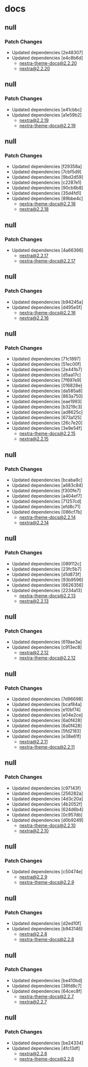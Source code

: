 # docs

## null

### Patch Changes

- Updated dependencies [2e48307]
- Updated dependencies [e4c8b6d]
  - nextra-theme-docs@2.2.20
  - nextra@2.2.20

## null

### Patch Changes

- Updated dependencies [e41cbbc]
- Updated dependencies [a1e59b2]
  - nextra@2.2.19
  - nextra-theme-docs@2.2.19

## null

### Patch Changes

- Updated dependencies [f29358a]
- Updated dependencies [7cbf5d9]
- Updated dependencies [9bd2d59]
- Updated dependencies [c2287e1]
- Updated dependencies [90cb6b8]
- Updated dependencies [35d4fd1]
- Updated dependencies [89bbe4c]
  - nextra-theme-docs@2.2.18
  - nextra@2.2.18

## null

### Patch Changes

- Updated dependencies [4a66366]
  - nextra@2.2.17
  - nextra-theme-docs@2.2.17

## null

### Patch Changes

- Updated dependencies [b94245a]
- Updated dependencies [d495e5f]
  - nextra-theme-docs@2.2.16
  - nextra@2.2.16

## null

### Patch Changes

- Updated dependencies [71c1897]
- Updated dependencies [51ec00f]
- Updated dependencies [2e441b7]
- Updated dependencies [d5aa17c]
- Updated dependencies [7f697e9]
- Updated dependencies [016828e]
- Updated dependencies [da585a8]
- Updated dependencies [863a750]
- Updated dependencies [eae1993]
- Updated dependencies [b3219c3]
- Updated dependencies [ad8625c]
- Updated dependencies [673a125]
- Updated dependencies [26c7e20]
- Updated dependencies [3e9e54f]
  - nextra-theme-docs@2.2.15
  - nextra@2.2.15

## null

### Patch Changes

- Updated dependencies [bcaba9c]
- Updated dependencies [a683c84]
- Updated dependencies [f300fe7]
- Updated dependencies [a404ef7]
- Updated dependencies [71257cd]
- Updated dependencies [efd8c71]
- Updated dependencies [086cf7b]
  - nextra-theme-docs@2.2.14
  - nextra@2.2.14

## null

### Patch Changes

- Updated dependencies [089112c]
- Updated dependencies [23fc5b7]
- Updated dependencies [d1d873f]
- Updated dependencies [93b9596]
- Updated dependencies [6626356]
- Updated dependencies [2234a13]
  - nextra-theme-docs@2.2.13
  - nextra@2.2.13

## null

### Patch Changes

- Updated dependencies [619ae3a]
- Updated dependencies [c913ec8]
  - nextra@2.2.12
  - nextra-theme-docs@2.2.12

## null

### Patch Changes

- Updated dependencies [7d96698]
- Updated dependencies [bcaf84a]
- Updated dependencies [e10bf74]
- Updated dependencies [e04e2ce]
- Updated dependencies [6a0f428]
- Updated dependencies [6a0f428]
- Updated dependencies [5fd2183]
- Updated dependencies [e38e61f]
  - nextra@2.2.11
  - nextra-theme-docs@2.2.11

## null

### Patch Changes

- Updated dependencies [c97143f]
- Updated dependencies [256282a]
- Updated dependencies [4d3c20a]
- Updated dependencies [4b2052f]
- Updated dependencies [624d6b4]
- Updated dependencies [0c957db]
- Updated dependencies [d0b9249]
  - nextra-theme-docs@2.2.10
  - nextra@2.2.10

## null

### Patch Changes

- Updated dependencies [c50474e]
  - nextra@2.2.9
  - nextra-theme-docs@2.2.9

## null

### Patch Changes

- Updated dependencies [d2ed10f]
- Updated dependencies [b943146]
  - nextra@2.2.8
  - nextra-theme-docs@2.2.8

## null

### Patch Changes

- Updated dependencies [be410bd]
- Updated dependencies [36fd8c7]
- Updated dependencies [64cec8f]
  - nextra-theme-docs@2.2.7
  - nextra@2.2.7

## null

### Patch Changes

- Updated dependencies [be24334]
- Updated dependencies [4fc13df]
  - nextra@2.2.6
  - nextra-theme-docs@2.2.6
